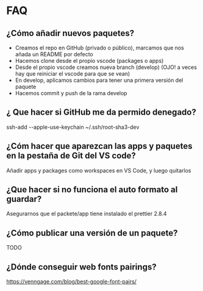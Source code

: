 # FAQ

## ¿Cómo añadir nuevos paquetes?

- Creamos el repo en GitHub (privado o público), marcamos que nos añada un README por defecto
- Hacemos clone desde el propio vscode (packages o apps)
- Desde el propio vscode creamos nueva branch (develop) (OJO! a veces hay que reiniciar el vscode para que se vean)
- En develop, aplicamos cambios para tener una primera versión del paquete
- Hacemos commit y push de la rama develop

## ¿ Que hacer si GitHub me da permido denegado?

ssh-add --apple-use-keychain ~/.ssh/root-sha3-dev

## ¿Cóm hacer que aparezcan las apps y paquetes en la pestaña de Git del VS code?

Añadir apps y packages como workspaces en VS Code, y luego quitarlos

## ¿Que hacer si no funciona el auto formato al guardar?

Asegurarnos que el packete/app tiene instalado el prettier 2.8.4

## ¿Cómo publicar una versión de un paquete?

TODO

## ¿Dónde conseguir web fonts pairings?

https://venngage.com/blog/best-google-font-pairs/